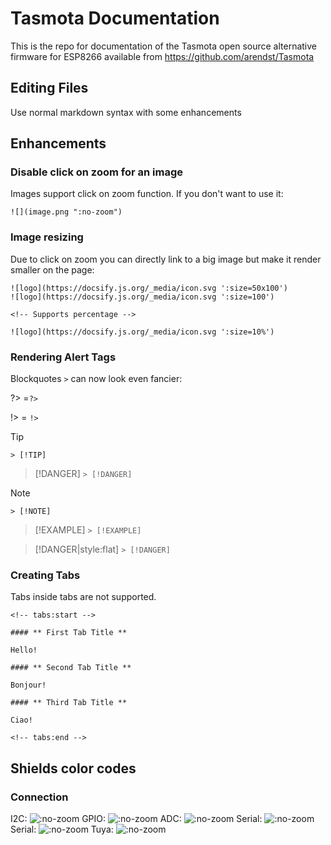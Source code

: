 # Tasmota Documentation
This is the repo for documentation of the Tasmota open source alternative firmware for ESP8266 available from https://github.com/arendst/Tasmota 

## Editing Files

Use normal markdown syntax with some enhancements

## Enhancements


### Disable click on zoom for an image
Images support click on zoom function. If you don't want to use it:
```
![](image.png ":no-zoom")
```
### Image resizing
Due to click on zoom you can directly link to a big image but make it render smaller on the page:

```
![logo](https://docsify.js.org/_media/icon.svg ':size=50x100')
![logo](https://docsify.js.org/_media/icon.svg ':size=100')

<!-- Supports percentage -->

![logo](https://docsify.js.org/_media/icon.svg ':size=10%')
```

### Rendering Alert Tags

Blockquotes `>` can now look even fancier:

?> =`?>`

!> = `!>`

> [!TIP]
> `> [!TIP]`

> [!DANGER]
> `> [!DANGER]`

> [!NOTE]
> `> [!NOTE]`

> [!EXAMPLE]
> `> [!EXAMPLE]`

> [!DANGER|style:flat]
> `> [!DANGER]`

### Creating Tabs
Tabs inside tabs are not supported.

```
<!-- tabs:start -->

#### ** First Tab Title **

Hello!

#### ** Second Tab Title **

Bonjour!

#### ** Third Tab Title **

Ciao!

<!-- tabs:end -->
```

## Shields color codes
### Connection

I2C:
![](https://img.shields.io/static/v1?label=sensor&message=i2c&color=blue ":no-zoom")
GPIO:
 ![](https://img.shields.io/static/v1?label=controller&message=gpio&color=purple ":no-zoom")
ADC:
 ![](https://img.shields.io/static/v1?label=output&message=adc&color=orange ":no-zoom")
Serial:
 ![](https://img.shields.io/static/v1?label=connection&message=serial&color=seagreen ":no-zoom")
Serial:
 ![](https://img.shields.io/static/v1?label=connection&message=spi&color=slategrey ":no-zoom")
Tuya:
 ![](https://img.shields.io/static/v1?label=connection&message=tuya&color=orangered ":no-zoom")



